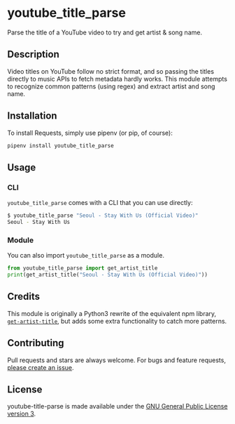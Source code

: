 # youtube\_title\_parse

Parse the title of a YouTube video to try and get artist & song name.

## Description

Video titles on YouTube follow no strict format, and so passing the titles directly to music APIs to fetch metadata hardly works. This module attempts to recognize common patterns (using regex) and extract artist and song name.

## Installation

To install Requests, simply use pipenv (or pip, of course):

```bash
pipenv install youtube_title_parse
```

## Usage

### CLI

`youtube_title_parse` comes with a CLI that you can use directly:

```bash
$ youtube_title_parse "Seoul - Stay With Us (Official Video)"
Seoul - Stay With Us
```

### Module

You can also import `youtube_title_parse` as a module.

```python
from youtube_title_parse import get_artist_title
print(get_artist_title("Seoul - Stay With Us (Official Video)"))
```

## Credits

This module is originally a Python3 rewrite of the equivalent npm library, [`get-artist-title`](https://www.npmjs.com/package/get-artist-title), but adds some extra functionality to catch more patterns.

## Contributing

Pull requests and stars are always welcome. For bugs and feature requests, [please create an issue](https://github.com/lttkgp/youtube-title-parse/issues/new).

## License

youtube-title-parse is made available under the [GNU General Public License version 3](https://opensource.org/licenses/GPL-3.0).
